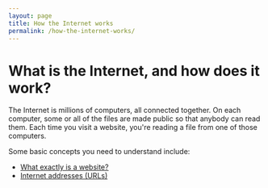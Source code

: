 ```yaml
---
layout: page
title: How the Internet works
permalink: /how-the-internet-works/
---
```


# What is the Internet, and how does it work?

The Internet is millions of computers, all connected together. On each computer, some or all of the files are made public so that anybody can read them. Each time you visit a website, you're reading a file from one of those computers.

Some basic concepts you need to understand include:

- [What exactly is a website?](/how-the-internet-works/websites)
- [Internet addresses (URLs)](/how-the-internet-works/urls)